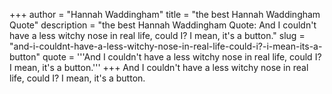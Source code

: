 +++
author = "Hannah Waddingham"
title = "the best Hannah Waddingham Quote"
description = "the best Hannah Waddingham Quote: And I couldn't have a less witchy nose in real life, could I? I mean, it's a button."
slug = "and-i-couldnt-have-a-less-witchy-nose-in-real-life-could-i?-i-mean-its-a-button"
quote = '''And I couldn't have a less witchy nose in real life, could I? I mean, it's a button.'''
+++
And I couldn't have a less witchy nose in real life, could I? I mean, it's a button.
